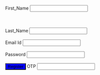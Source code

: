 <html>
<head><title>registration form</title>
<style>
  .reg_bt{
    background-color:blue;
    }
</style>
</head>
<body>
  <div class+'reg_form">
    <label for="First_name ">First_Name</label>
    <input type="text" name="First_name"> <br><br><br><br>
     <label for="Last_name ">Last_Name</label>
    <input type="text" name="Last_name"> <br><br>
     <label for="Email_Id ">Email Id</label>
    <input type="text" name="Email_Id"> <br><br>
     <label for="Password ">Password</label>
    <input type="text" name="Password"> <br><br>
    <input type="button" onclick="register" value="Register"
    style="width; 100px;" class="reg_bt">
     <label for="OTP">OTP</label>
    <input type="text" name="OTP" id="OTP">
  </div>
  <script src="1.js"></script>
</body>
</html>
  
    
    
    
    
    
    
</body>
